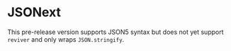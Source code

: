 # JSONext

This pre-release version supports JSON5 syntax but does not yet support
`reviver` and only wraps `JSON.stringify`.
